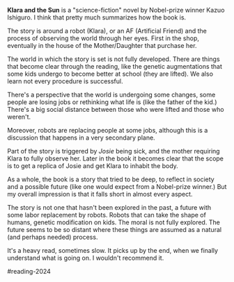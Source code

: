 **Klara and the Sun** is a "science-fiction" novel by Nobel-prize winner Kazuo Ishiguro. I think that pretty much summarizes how the book is. 

The story is around a robot (Klara), or an AF (Artificial Friend) and the process of observing the world through her eyes. First in the shop, eventually in the house of the Mother/Daughter that purchase her. 

The world in which the story is set is not fully developed. There are things that become clear through the reading, like the genetic augmentations that some kids undergo to become better at school (they are lifted). We also learn not every procedure is successful. 

There's a perspective that the world is undergoing some changes, some people are losing jobs or rethinking what life is (like the father of the kid.) There's a big social distance between those who were lifted and those who weren't. 

Moreover, robots are replacing people at some jobs, although this is a discussion that happens in a very secondary plane. 

Part of the story is triggered by *Josie* being sick, and the mother requiring Klara to fully observe her. Later in the book it becomes clear that the scope is to get a replica of Josie and get Klara to inhabit the body. 

As a whole, the book is a story that tried to be deep, to reflect in society and a possible future (like one would expect from a Nobel-prize winner.) But my overall impression is that it falls short in almost every aspect. 

The story is not one that hasn't been explored in the past, a future with some labor replacement by robots. Robots that can take the shape of humans, genetic modification on kids. The moral is not fully explored. The future seems to be so distant where these things are assumed as a natural (and perhaps needed) process. 

It's a heavy read, sometimes slow. It picks up by the end, when we finally understand what is going on. I wouldn't recommend it. 


#reading-2024